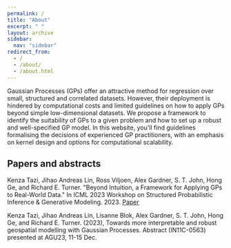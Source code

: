 ```yaml
---
permalink: /
title: "About"
excerpt: " "
layout: archive
sidebar:
  nav: "sidebar"
redirect_from: 
  - /
  - /about/
  - /about.html
---
```


Gaussian Processes (GPs) offer an attractive method for regression over small, structured and correlated datasets. However, their deployment is hindered by computational costs and limited guidelines on how to apply GPs beyond simple low-dimensional datasets. We propose a framework to identify the suitability of GPs to a given problem and how to set up a robust and well-specified GP model. In this website, you'll find guidelines formalising the decisions of experienced GP practitioners, with an emphasis on kernel design and options for computational scalability.

## Papers and abstracts

Kenza Tazi, Jihao Andreas Lin, Ross Viljoen, Alex Gardner, S. T. John, Hong Ge, and Richard E. Turner. "Beyond Intuition, a Framework for Applying GPs to Real-World Data." In ICML 2023 Workshop on Structured Probabilistic Inference & Generative Modeling. 2023. [Paper](https://arxiv.org/abs/2307.03093)

Kenza Tazi, Jihao Andreas Lin, Lisanne Blok, Alex Gardner, S. T. John, Hong Ge, and Richard E. Turner. (2023), Towards more interpretable and robust geospatial modelling with Gaussian Processes. Abstract (IN11C-0563) presented at AGU23, 11-15 Dec.
